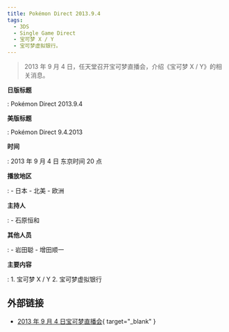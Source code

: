 ```yaml
---
title: Pokémon Direct 2013.9.4
tags:
  - 3DS
  - Single Game Direct
  - 宝可梦 X / Y
  - 宝可梦虚拟银行。
---
```


> 2013 年 9 月 4 日，任天堂召开宝可梦直播会，介绍《宝可梦 X / Y》的相关消息。

**日版标题**

:   Pokémon Direct 2013.9.4

**美版标题**

:   Pokémon Direct 9.4.2013

**时间**

:   2013 年 9 月 4 日 东京时间 20 点

**播放地区**

:   - 日本
    - 北美
    - 欧洲

**主持人**

:   - 石原恒和

**其他人员**

:   - 岩田聪
    - 增田顺一

**主要内容**

:   1. 宝可梦 X / Y
    2. 宝可梦虚拟银行

## 外部链接

- [2013 年 9 月 4 日宝可梦直播会](https://www.bilibili.com/video/BV19E411b7yR/){ target="_blank" }
